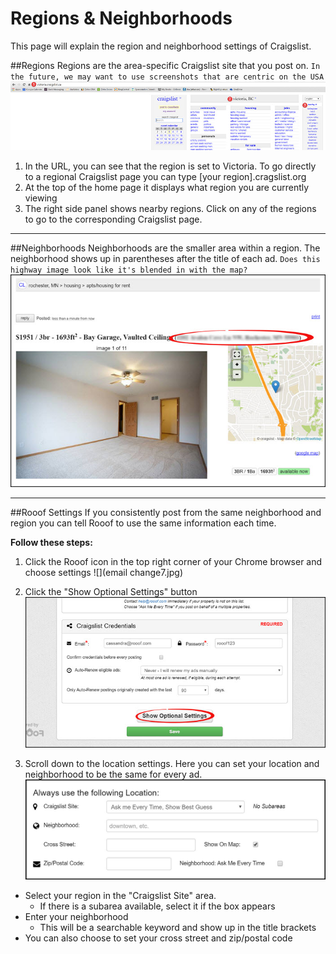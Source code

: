 # Regions & Neighborhoods
This page will explain the region and neighborhood settings of Craigslist.

##Regions
Regions are the area-specific Craigslist site that you post on. ```In the future, we may want to use screenshots that are centric on the USA```
![](maps4.jpg)
1. In the URL, you can see that the region is set to Victoria. To go directly to a regional Craigslist page you can type [your region].cragslist.org
2. At the top of the home page it displays what region you are currently viewing
3. The right side panel shows nearby regions. Click on any of the regions to go to the corresponding Craigslist page.

---
##Neighborhoods
Neighborhoods are the smaller area within a region. The neighborhood shows up in parentheses after the title of each ad. ```Does this highway image look like it's blended in with the map?```
![](maps5.jpg)

---
##Rooof Settings
If you consistently post from the same neighborhood and region you can tell Rooof to use the same information each time.

**Follow these steps:**
1. Click the Rooof icon in the top right corner of your Chrome browser and choose settings
![](email change7.jpg)

2. Click the "Show Optional Settings" button
![](photos2.jpg)

3. Scroll down to the location settings. Here you can set your location and neighborhood to be the same for every ad.
![](settings4.jpg)

 - Select your region in the "Craigslist Site" area.
     - If there is a subarea available, select it if the box appears
 - Enter your neighborhood
     - This will be a searchable keyword and show up in the title brackets
 - You can also choose to set your cross street and zip/postal code
